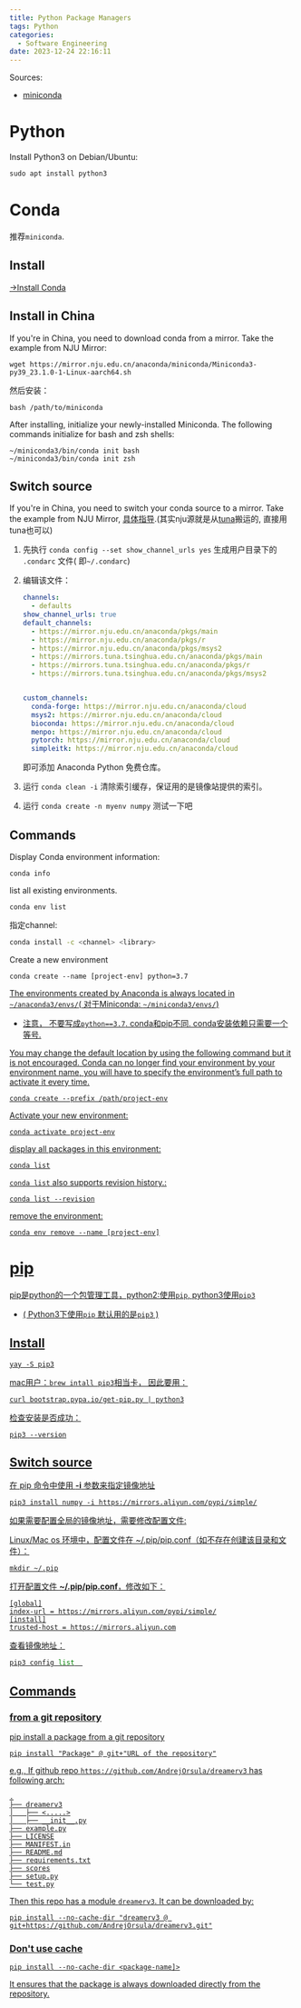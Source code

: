 ```yaml
---
title: Python Package Managers
tags: Python
categories:
  - Software Engineering
date: 2023-12-24 22:16:11
---
```



Sources:

* [miniconda](https://docs.conda.io/projects/miniconda/en/latest/index.html#miniconda)

<!--more-->

# Python

Install Python3 on Debian/Ubuntu:

```python
sudo apt install python3
```

# Conda

推荐`miniconda`.

## Install

[->Install Conda](https://docs.conda.io/projects/miniconda/en/latest/index.html#quick-command-line-install)        

## Install in China

If you're in China, you need to download conda from a mirror. Take the example from NJU Mirror:

```shell
wget https://mirror.nju.edu.cn/anaconda/miniconda/Miniconda3-py39_23.1.0-1-Linux-aarch64.sh
```



然后安装：

```shell
bash /path/to/miniconda
```



After installing, initialize your newly-installed Miniconda. The following commands initialize for bash and zsh shells:

```
~/miniconda3/bin/conda init bash
~/miniconda3/bin/conda init zsh        
```

## Switch source

If you're in China, you need to switch your conda source to a mirror.  Take the example from NJU Mirror, [具体指导](https://mirrors.nju.edu.cn/help/anaconda).(其实nju源就是从[tuna](https://mirrors.tuna.tsinghua.edu.cn/help/anaconda/)搬运的, 直接用tuna也可以)

1. 先执行 `conda config --set show_channel_urls yes` 生成用户目录下的 `.condarc` 文件( 即`~/.condarc`)

2. 编辑该文件：

   ```yaml
   channels:
     - defaults
   show_channel_urls: true
   default_channels:
     - https://mirror.nju.edu.cn/anaconda/pkgs/main
     - https://mirror.nju.edu.cn/anaconda/pkgs/r
     - https://mirror.nju.edu.cn/anaconda/pkgs/msys2
     - https://mirrors.tuna.tsinghua.edu.cn/anaconda/pkgs/main
     - https://mirrors.tuna.tsinghua.edu.cn/anaconda/pkgs/r
     - https://mirrors.tuna.tsinghua.edu.cn/anaconda/pkgs/msys2
   
   
   custom_channels:
     conda-forge: https://mirror.nju.edu.cn/anaconda/cloud
     msys2: https://mirror.nju.edu.cn/anaconda/cloud
     bioconda: https://mirror.nju.edu.cn/anaconda/cloud
     menpo: https://mirror.nju.edu.cn/anaconda/cloud
     pytorch: https://mirror.nju.edu.cn/anaconda/cloud
     simpleitk: https://mirror.nju.edu.cn/anaconda/cloud
   ```

   即可添加 Anaconda Python 免费仓库。

3. 运行 `conda clean -i` 清除索引缓存，保证用的是镜像站提供的索引。

4. 运行 `conda create -n myenv numpy` 测试一下吧

## Commands

Display Conda environment information:

```
conda info
```



list all existing  environments.

```
conda env list
```



指定channel:

```sh
conda install -c <channel> <library>
```



Create a new environment

```
conda create --name [project-env] python=3.7
```

<u>The environments created by Anaconda is always located in `~/anaconda3/envs/`( 对于Miniconda: `~/miniconda3/envs/`)

* 注意， 不要写成`python==3.7`. conda和pip不同. conda安装依赖只需要一个等号.

<u> You may change the default location by using the following command but it is not encouraged.</u> Conda can no longer find your environment by your environment name, you will have to specify the environment’s full path to activate it every time.

```
conda create --prefix /path/project-env
```



Activate your new environment:

```
conda activate project-env
```



 display all packages in this environment:

```
conda list
```



`conda list` also supports revision history.:

```
conda list --revision
```



remove the environment:

```
conda env remove --name [project-env]
```

# pip

pip是python的一个包管理工具，python2:使用`pip`, python3使用`pip3`

* ( Python3下使用`pip` 默认用的是`pip3` )

## Install

```shell
yay -S pip3
```



mac用户：`brew intall pip3`相当卡， 因此要用：

```
curl bootstrap.pypa.io/get-pip.py | python3
```



检查安装是否成功：

```shell
pip3 --version
```



## Switch source

在 pip 命令中使用 **-i** 参数来指定镜像地址

```
pip3 install numpy -i https://mirrors.aliyun.com/pypi/simple/
```



如果需要配置全局的镜像地址，需要修改配置文件:

Linux/Mac os 环境中，配置文件在 ~/.pip/pip.conf（如不存在创建该目录和文件）：

```text
mkdir ~/.pip
```

打开配置文件 **~/.pip/pip.conf**，修改如下：

```text
[global]
index-url = https://mirrors.aliyun.com/pypi/simple/
[install]
trusted-host = https://mirrors.aliyun.com
```



查看镜像地址：

```python
pip3 config list  
```

## Commands

### from a git repository

pip install a [package](https://lyk-love.cn/2022/08/24/python-module/) from a git repository

```
pip install "Package" @ git+"URL of the repository"
```

e.g., If github repo `https://github.com/AndrejOrsula/dreamerv3` has following arch:

```
.
├── dreamerv3
│   ├── <.....>
│   ├── __init__.py
├── example.py
├── LICENSE
├── MANIFEST.in
├── README.md
├── requirements.txt
├── scores
├── setup.py
└── test.py

```

Then this repo has a module `dreamerv3`. It can be downloaded by:

```
pip install --no-cache-dir "dreamerv3 @ git+https://github.com/AndrejOrsula/dreamerv3.git"
```

### Don't use cache

```
pip install --no-cache-dir <package-name]>
```

It ensures that the package is always downloaded directly from the repository.

